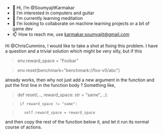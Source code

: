 - 👋 Hi, I’m @SoumyajitKarmakar
- 👀 I’m interested in computers and guitar
- 🌱 I’m currently learning meditation
- 💞️ I’m looking to collaborate on machine learning projects or a bit of game dev
- 📫 How to reach me, use karmakar.soumyajit@gmail.com

Hi @ChrisCummins,
I would like to take a shot at fixing this problem.
I have a question and a trivial solution which might be very silly, but if this

>env.reward_space = "Foobar"

>env.reset(benchmark="benchmark://foo-v0/abc")

already works, then why not just add a new argument in the function and put the first line in the function body ? Something like,

>def reset(..., reward_space: str = "same",...):

>      if reward_space != "same":

>        self.reward_space = reward_space

and then copy the rest of the function below it, and let it run its normal course of actions.

<!---
SoumyajitKarmakar/SoumyajitKarmakar is a ✨ special ✨ repository because its `README.md` (this file) appears on your GitHub profile.
You can click the Preview link to take a look at your changes.
--->
